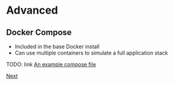 # Advanced
## Docker Compose

* Included in the base Docker install 
* Can use multiple containers to simulate a full application stack 


TODO: link
[An example compose file]()


[Next](multistagebuilds.md)
